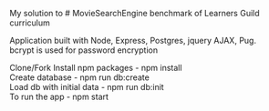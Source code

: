 My solution to # MovieSearchEngine benchmark of Learners Guild curriculum

Application built with Node, Express, Postgres, jquery AJAX, Pug.  
bcrypt is used for password encryption

Clone/Fork
Install npm packages - npm install  
Create database - npm run db:create  
Load db with initial data - npm run db:init  
To run the app - npm start  
